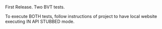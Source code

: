 ﻿First Release.  Two BVT tests.

To execute BOTH tests, follow instructions of project to have local website executing IN API STUBBED mode.